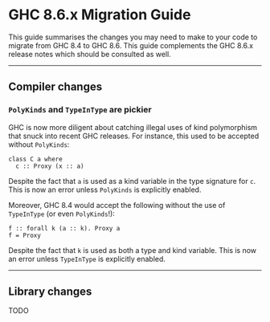 


# GHC 8.6.x Migration Guide



This guide summarises the changes you may need to make to your code to migrate from GHC 8.4 to GHC 8.6. This guide complements the GHC 8.6.x release notes which should be consulted as well.


---


## Compiler changes


### `PolyKinds` and `TypeInType` are pickier



GHC is now more diligent about catching illegal uses of kind polymorphism that snuck into recent GHC releases. For instance, this used to be accepted without `PolyKinds`:


```
class C a where
  c :: Proxy (x :: a)
```


Despite the fact that `a` is used as a kind variable in the type signature for `c`. This is now an error unless `PolyKinds` is explicitly enabled.



Moreover, GHC 8.4 would accept the following without the use of `TypeInType` (or even `PolyKinds`!):


```
f :: forall k (a :: k). Proxy a
f = Proxy
```


Despite the fact that `k` is used as both a type and kind variable. This is now an error unless `TypeInType` is explicitly enabled.


---


## Library changes



TODO


